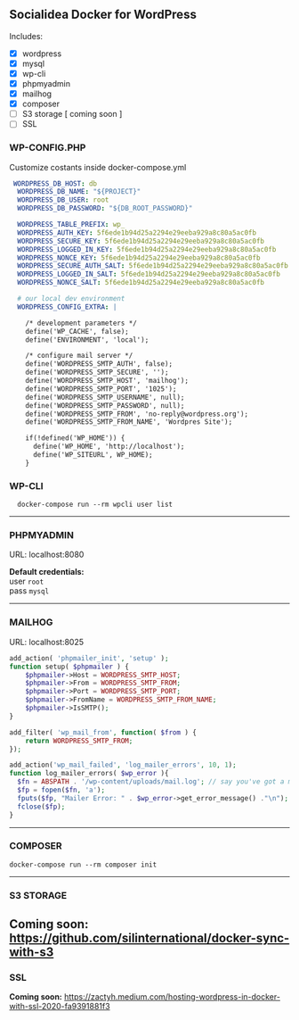 ## Socialidea Docker for WordPress

Includes:
- [x] wordpress
- [x] mysql
- [x] wp-cli
- [x] phpmyadmin
- [x] mailhog
- [x] composer
- [ ] S3 storage [ coming soon ]
- [ ] SSL
 
### WP-CONFIG.PHP

Customize costants inside docker-compose.yml

```yml
 WORDPRESS_DB_HOST: db
  WORDPRESS_DB_NAME: "${PROJECT}"
  WORDPRESS_DB_USER: root
  WORDPRESS_DB_PASSWORD: "${DB_ROOT_PASSWORD}"

  WORDPRESS_TABLE_PREFIX: wp_
  WORDPRESS_AUTH_KEY: 5f6ede1b94d25a2294e29eeba929a8c80a5ac0fb
  WORDPRESS_SECURE_KEY: 5f6ede1b94d25a2294e29eeba929a8c80a5ac0fb
  WORDPRESS_LOGGED_IN_KEY: 5f6ede1b94d25a2294e29eeba929a8c80a5ac0fb
  WORDPRESS_NONCE_KEY: 5f6ede1b94d25a2294e29eeba929a8c80a5ac0fb
  WORDPRESS_SECURE_AUTH_SALT: 5f6ede1b94d25a2294e29eeba929a8c80a5ac0fb
  WORDPRESS_LOGGED_IN_SALT: 5f6ede1b94d25a2294e29eeba929a8c80a5ac0fb
  WORDPRESS_NONCE_SALT: 5f6ede1b94d25a2294e29eeba929a8c80a5ac0fb

  # our local dev environment
  WORDPRESS_CONFIG_EXTRA: |

    /* development parameters */
    define('WP_CACHE', false);
    define('ENVIRONMENT', 'local');

    /* configure mail server */
    define('WORDPRESS_SMTP_AUTH', false);
    define('WORDPRESS_SMTP_SECURE', '');
    define('WORDPRESS_SMTP_HOST', 'mailhog');
    define('WORDPRESS_SMTP_PORT', '1025');
    define('WORDPRESS_SMTP_USERNAME', null);
    define('WORDPRESS_SMTP_PASSWORD', null);
    define('WORDPRESS_SMTP_FROM', 'no-reply@wordpress.org');
    define('WORDPRESS_SMTP_FROM_NAME', 'Wordpres Site');

    if(!defined('WP_HOME')) {
      define('WP_HOME', 'http://localhost');
      define('WP_SITEURL', WP_HOME);
    }
```

### WP-CLI

```shell
  docker-compose run --rm wpcli user list
```
---
### PHPMYADMIN

URL: localhost:8080

**Default credentials:**\
user `root`\
pass `mysql`

---
### MAILHOG
URL: localhost:8025
```php
add_action( 'phpmailer_init', 'setup' );
function setup( $phpmailer ) {
	$phpmailer->Host = WORDPRESS_SMTP_HOST;
	$phpmailer->From = WORDPRESS_SMTP_FROM;
	$phpmailer->Port = WORDPRESS_SMTP_PORT;
	$phpmailer->FromName = WORDPRESS_SMTP_FROM_NAME;
	$phpmailer->IsSMTP();
}

add_filter( 'wp_mail_from', function( $from ) {
  	return WORDPRESS_SMTP_FROM;
});

add_action('wp_mail_failed', 'log_mailer_errors', 10, 1);
function log_mailer_errors( $wp_error ){
  $fn = ABSPATH . '/wp-content/uploads/mail.log'; // say you've got a mail.log file in your server root
  $fp = fopen($fn, 'a');
  fputs($fp, "Mailer Error: " . $wp_error->get_error_message() ."\n");
  fclose($fp);
}
```
---
### COMPOSER

```shell
docker-compose run --rm composer init
```

---

### S3 STORAGE 

**Coming soon:** https://github.com/silinternational/docker-sync-with-s3
---
### SSL

**Coming soon:** https://zactyh.medium.com/hosting-wordpress-in-docker-with-ssl-2020-fa9391881f3
